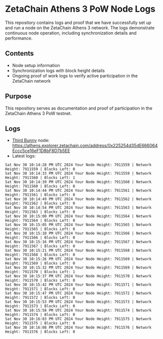# ZetaChain Athens 3 PoW Node Logs
This repository contains logs and proof that we have successfully set up and run a node on the ZetaChain Athens 3 network. The logs demonstrate continuous node operation, including synchronization details and performance.

## Contents
- Node setup information
- Synchronization logs with block height details
- Ongoing proof of work logs to verify active participation in the ZetaChain network

## Purpose
This repository serves as documentation and proof of participation in the ZetaChain Athens 3 PoW testnet.

## Logs

- [Third Bunny](https://thirdbunny.xyz/) node: https://athens.explorer.zetachain.com/address/0x225254d35dE666064Eccc5ce16eF1D8bF8D7b5EE
- Latest logs:
```
Sat Nov 30 10:14:28 PM UTC 2024 Your Node Height: 7911559 | Network Height: 7911559 | Blocks Left: 0
Sat Nov 30 10:14:33 PM UTC 2024 Your Node Height: 7911559 | Network Height: 7911560 | Blocks Left: 1
Sat Nov 30 10:14:39 PM UTC 2024 Your Node Height: 7911560 | Network Height: 7911560 | Blocks Left: 0
Sat Nov 30 10:14:44 PM UTC 2024 Your Node Height: 7911561 | Network Height: 7911561 | Blocks Left: 0
Sat Nov 30 10:14:49 PM UTC 2024 Your Node Height: 7911562 | Network Height: 7911562 | Blocks Left: 0
Sat Nov 30 10:14:54 PM UTC 2024 Your Node Height: 7911563 | Network Height: 7911563 | Blocks Left: 0
Sat Nov 30 10:15:00 PM UTC 2024 Your Node Height: 7911564 | Network Height: 7911564 | Blocks Left: 0
Sat Nov 30 10:15:05 PM UTC 2024 Your Node Height: 7911565 | Network Height: 7911565 | Blocks Left: 0
Sat Nov 30 10:15:10 PM UTC 2024 Your Node Height: 7911566 | Network Height: 7911566 | Blocks Left: 0
Sat Nov 30 10:15:16 PM UTC 2024 Your Node Height: 7911567 | Network Height: 7911567 | Blocks Left: 0
Sat Nov 30 10:15:21 PM UTC 2024 Your Node Height: 7911568 | Network Height: 7911568 | Blocks Left: 0
Sat Nov 30 10:15:26 PM UTC 2024 Your Node Height: 7911569 | Network Height: 7911569 | Blocks Left: 0
Sat Nov 30 10:15:32 PM UTC 2024 Your Node Height: 7911569 | Network Height: 7911570 | Blocks Left: 1
Sat Nov 30 10:15:37 PM UTC 2024 Your Node Height: 7911570 | Network Height: 7911570 | Blocks Left: 0
Sat Nov 30 10:15:42 PM UTC 2024 Your Node Height: 7911571 | Network Height: 7911571 | Blocks Left: 0
Sat Nov 30 10:15:47 PM UTC 2024 Your Node Height: 7911572 | Network Height: 7911572 | Blocks Left: 0
Sat Nov 30 10:15:53 PM UTC 2024 Your Node Height: 7911573 | Network Height: 7911573 | Blocks Left: 0
Sat Nov 30 10:15:58 PM UTC 2024 Your Node Height: 7911574 | Network Height: 7911574 | Blocks Left: 0
Sat Nov 30 10:16:03 PM UTC 2024 Your Node Height: 7911575 | Network Height: 7911575 | Blocks Left: 0
Sat Nov 30 10:16:08 PM UTC 2024 Your Node Height: 7911576 | Network Height: 7911576 | Blocks Left: 0
```
